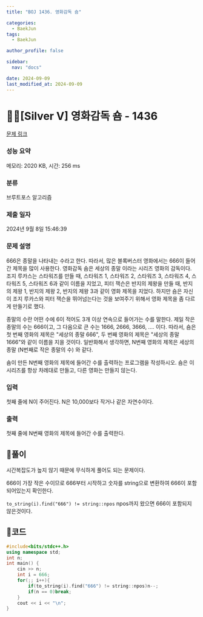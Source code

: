 ```yaml
---
title: "BOJ 1436. 영화감독 숌"

categories:
  - BaekJun
tags:
  - BaekJun

author_profile: false

sidebar:
  nav: "docs"

date: 2024-09-09
last_modified_at: 2024-09-09
---
```


# 🙇‍♀️[Silver V] 영화감독 숌 - 1436 

[문제 링크](https://www.acmicpc.net/problem/1436) 

### 성능 요약

메모리: 2020 KB, 시간: 256 ms

### 분류

브루트포스 알고리즘

### 제출 일자

2024년 9월 8일 15:46:39

### 문제 설명

<p>666은 종말을 나타내는 수라고 한다. 따라서, 많은 블록버스터 영화에서는 666이 들어간 제목을 많이 사용한다. 영화감독 숌은 세상의 종말 이라는 시리즈 영화의 감독이다. 조지 루카스는 스타워즈를 만들 때, 스타워즈 1, 스타워즈 2, 스타워즈 3, 스타워즈 4, 스타워즈 5, 스타워즈 6과 같이 이름을 지었고, 피터 잭슨은 반지의 제왕을 만들 때, 반지의 제왕 1, 반지의 제왕 2, 반지의 제왕 3과 같이 영화 제목을 지었다. 하지만 숌은 자신이 조지 루카스와 피터 잭슨을 뛰어넘는다는 것을 보여주기 위해서 영화 제목을 좀 다르게 만들기로 했다.</p>

<p>종말의 수란 어떤 수에 6이 적어도 3개 이상 연속으로 들어가는 수를 말한다. 제일 작은 종말의 수는 666이고, 그 다음으로 큰 수는 1666, 2666, 3666, .... 이다. 따라서, 숌은 첫 번째 영화의 제목은 "세상의 종말 666", 두 번째 영화의 제목은 "세상의 종말 1666"와 같이 이름을 지을 것이다. 일반화해서 생각하면, N번째 영화의 제목은 세상의 종말 (N번째로 작은 종말의 수) 와 같다.</p>

<p>숌이 만든 N번째 영화의 제목에 들어간 수를 출력하는 프로그램을 작성하시오. 숌은 이 시리즈를 항상 차례대로 만들고, 다른 영화는 만들지 않는다.</p>

### 입력 

 <p>첫째 줄에 N이 주어진다. N은 10,000보다 작거나 같은 자연수이다.</p>

### 출력 

 <p>첫째 줄에 N번째 영화의 제목에 들어간 수를 출력한다.</p>

## 🚀풀이

시간복잡도가 높지 않기 때문에 무식하게 풀어도 되는 문제이다.  

666이 가장 작은 수이므로 666부터 시작하고 숫자를 string으로 변환하여 666이 포함되어있는지 확인한다.  

`to_string(i).find("666") != string::npos` npos까지 왔으면 666이 포함되지 않은것이다.  


## 🚀코드

```cpp
#include<bits/stdc++.h>
using namespace std; 
int n; 
int main() {
    cin >> n; 
    int i = 666; 
    for(;; i++){
        if(to_string(i).find("666") != string::npos)n--; 
        if(n == 0)break;
    }
    cout << i << "\n"; 
}
```